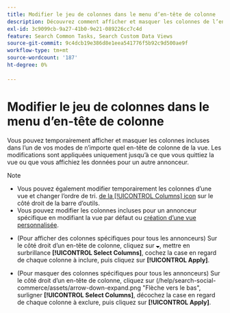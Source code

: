```yaml
---
title: Modifier le jeu de colonnes dans le menu d’en-tête de colonne
description: Découvrez comment afficher et masquer les colonnes de l’en-tête de colonne.
exl-id: 3c9099cb-9a27-41b0-9e21-089226cc7c4d
feature: Search Common Tasks, Search Custom Data Views
source-git-commit: 9c4dcb19e386d8e1eea541776f5b92c9d500ae9f
workflow-type: tm+mt
source-wordcount: '187'
ht-degree: 0%

---
```


# Modifier le jeu de colonnes dans le menu d’en-tête de colonne

Vous pouvez temporairement afficher et masquer les colonnes incluses dans l’un de vos modes de n’importe quel en-tête de colonne de la vue. Les modifications sont appliquées uniquement jusqu’à ce que vous quittiez la vue ou que vous affichiez les données pour un autre annonceur.

>[!NOTE]
>
>* Vous pouvez également modifier temporairement les colonnes d’une vue et changer l’ordre de tri. [de la [!UICONTROL Columns] icon](/help/search-social-commerce/common-tasks/data-views/ad-hoc-settings/column-set-edit-sort-icon.md) sur le côté droit de la barre d’outils.
>* Vous pouvez modifier les colonnes incluses pour un annonceur spécifique en modifiant la vue par défaut ou [création d’une vue personnalisée](/help/search-social-commerce/common-tasks/data-views/custom-default-views-manage.md#create-custom-view).

* (Pour afficher des colonnes spécifiques pour tous les annonceurs) Sur le côté droit d’un en-tête de colonne, cliquez sur ![Flèche vers le bas](/help/search-social-commerce/assets/arrow-down-expand.png "Flèche vers le bas"), mettre en surbrillance **[!UICONTROL Select Columns]**, cochez la case en regard de chaque colonne à inclure, puis cliquez sur **[!UICONTROL Apply]**.

* (Pour masquer des colonnes spécifiques pour tous les annonceurs) Sur le côté droit d’un en-tête de colonne, cliquez sur (/help/search-social-commerce/assets/arrow-down-expand.png &quot;Flèche vers le bas&quot;, surligner **[!UICONTROL Select Columns]**, décochez la case en regard de chaque colonne à exclure, puis cliquez sur **[!UICONTROL Apply]**.
